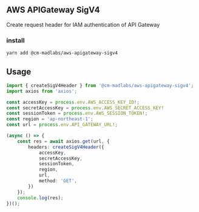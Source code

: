 AWS APIGateway SigV4
---

Create request header for IAM authentication of API Gateway

### install

```
yarn add @cm-madlabs/aws-apigateway-sigv4
```

Usage
---

```ts
import { createSigV4Header } from '@cm-madlabs/aws-apigateway-sigv4';
import axios from 'axios';

const accessKey = process.env.AWS_ACCESS_KEY_ID!;
const secretAccessKey = process.env.AWS_SECRET_ACCESS_KEY!
const sessionToken = process.env.AWS_SESSION_TOKEN!;
const region = 'ap-northeast-1';
const url = process.env.API_GATEWAY_URL!;

(async () => {
    const res = await axios.get(url, {
        headers: createSigV4Header({
            accessKey,
            secretAccessKey,
            sessionToken,
            region,
            url,
            method: 'GET',
        })
    });
    console.log(res);
})();

```
